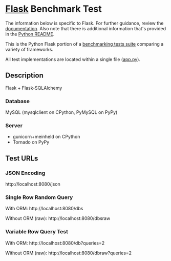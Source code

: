 # [Flask](http://flask.pocoo.org/) Benchmark Test

The information below is specific to Flask. For further guidance, 
review the [documentation](http://frameworkbenchmarks.readthedocs.org/en/latest/). 
Also note that there is additional information that's provided in 
the [Python README](../).

This is the Python Flask portion of a [benchmarking tests suite](../../) 
comparing a variety of frameworks.

All test implementations are located within a single file 
([app.py](app.py)).

## Description

Flask + Flask-SQLAlchemy

### Database

MySQL (mysqlclient on CPython, PyMySQL on PyPy)

### Server

* gunicorn+meinheld on CPython
* Tornado on PyPy

## Test URLs
### JSON Encoding 

http://localhost:8080/json

### Single Row Random Query

With ORM:
    http://localhost:8080/dbs

Without ORM (raw):
    http://localhost:8080/dbsraw

### Variable Row Query Test 

With ORM:
    http://localhost:8080/db?queries=2

Without ORM (raw):
    http://localhost:8080/dbraw?queries=2
